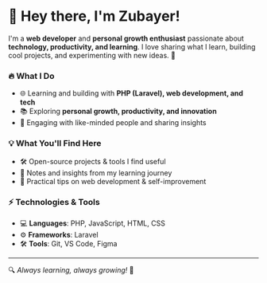 # 👋 Hey there, I'm Zubayer!

I'm a **web developer** and **personal growth enthusiast** passionate about **technology, productivity, and learning**. I love sharing what I learn, building cool projects, and experimenting with new ideas. 🚀  

### 🔥 What I Do  
- 🌐 Learning and building with **PHP (Laravel), web development, and tech**  
- 📚 Exploring **personal growth, productivity, and innovation**   
- 🤝 Engaging with like-minded people and sharing insights  

### 💡 What You'll Find Here  
- 🛠️ Open-source projects & tools I find useful  
- 📖 Notes and insights from my learning journey  
- 🎯 Practical tips on web development & self-improvement  

### ⚡ Technologies & Tools  
- 💻 **Languages**: PHP, JavaScript, HTML, CSS  
- ⚙️ **Frameworks**: Laravel  
- 🛠️ **Tools**: Git, VS Code, Figma  
  

---

🔍 *Always learning, always growing!* 🚀  


<!---
AhmedZubayer/AhmedZubayer is a ✨ special ✨ repository because its `README.md` (this file) appears on your GitHub profile.
You can click the Preview link to take a look at your changes.
--->
